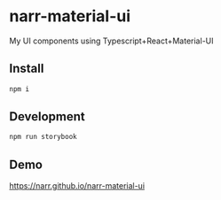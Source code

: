 # narr-material-ui

My UI components using Typescript+React+Material-UI

## Install

```sh
npm i
```

## Development

```sh
npm run storybook
```

## Demo

https://narr.github.io/narr-material-ui
